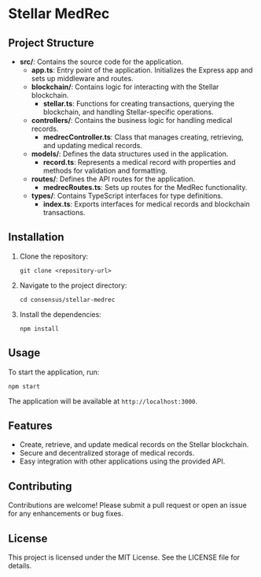 # Stellar MedRec


## Project Structure

- **src/**: Contains the source code for the application.
  - **app.ts**: Entry point of the application. Initializes the Express app and sets up middleware and routes.
  - **blockchain/**: Contains logic for interacting with the Stellar blockchain.
    - **stellar.ts**: Functions for creating transactions, querying the blockchain, and handling Stellar-specific operations.
  - **controllers/**: Contains the business logic for handling medical records.
    - **medrecController.ts**: Class that manages creating, retrieving, and updating medical records.
  - **models/**: Defines the data structures used in the application.
    - **record.ts**: Represents a medical record with properties and methods for validation and formatting.
  - **routes/**: Defines the API routes for the application.
    - **medrecRoutes.ts**: Sets up routes for the MedRec functionality.
  - **types/**: Contains TypeScript interfaces for type definitions.
    - **index.ts**: Exports interfaces for medical records and blockchain transactions.

## Installation

1. Clone the repository:
   ```
   git clone <repository-url>
   ```
2. Navigate to the project directory:
   ```
   cd consensus/stellar-medrec
   ```
3. Install the dependencies:
   ```
   npm install
   ```

## Usage

To start the application, run:
```
npm start
```

The application will be available at `http://localhost:3000`.

## Features

- Create, retrieve, and update medical records on the Stellar blockchain.
- Secure and decentralized storage of medical records.
- Easy integration with other applications using the provided API.

## Contributing

Contributions are welcome! Please submit a pull request or open an issue for any enhancements or bug fixes.

## License

This project is licensed under the MIT License. See the LICENSE file for details.
